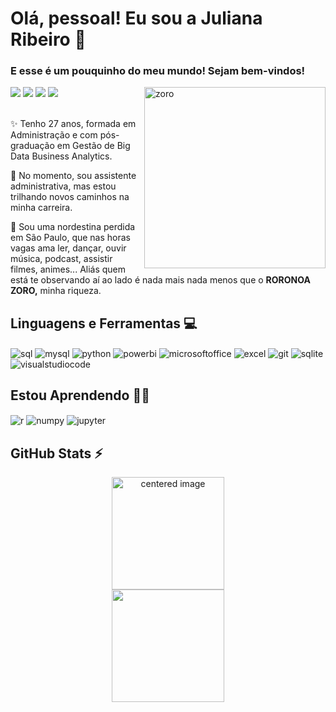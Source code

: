  # Olá, pessoal! Eu sou a Juliana Ribeiro  🎇
 ### E esse é um pouquinho do meu mundo!  Sejam bem-vindos!

</div>
 
<img align="right"  width="290" height="290cm"  alt="zoro" src="https://media.giphy.com/media/v1.Y2lkPTc5MGI3NjExbW9lNGd3aHh2MDJhcTYwZGwwaDNlazM2ZzVrNng1OWV4ZWV5ZGp4YiZlcD12MV9pbnRlcm5hbF9naWZfYnlfaWQmY3Q9Zw/vpHnQnilWEoR6lrLFY/giphy.gif"/>
 <div>
<a href="https://www.linkedin.com/in/julianasouzaribeiro/"_blank"><img loading="lazy" src="https://img.shields.io/badge/-LinkedIn-%230077B5?style=for-the-badge&logo=linkedin&logoColor=white" target="_blank"></a>
<a href="https://www.linkedin.com/in/julianasouzaribeiro/" target="_blank"><img loading="lazy" src="https://img.shields.io/badge/Gmail-D14836?style=for-the-badge&logo=gmail&logoColor=white" target="_blank"></a>
<a href="https://www.instagram.com/eujusr_/" target="_blank"><img loading="lazy" src="https://img.shields.io/badge/-Instagram-%23E4405F?style=for-the-badge&logo=instagram&logoColor=white" target="_blank"></a><a href = "mailto:eujusr@gmail.com" ></a>
<a href="https://www.dio.me/users/eujusr" target="_blank"><img loading="lazy" src="https://img.shields.io/badge/-Meu%20Perfil%20na%20DIO-000000?style=for-the-badge&logo=gitbook&logoColor=white" target="_blank"></a>

</div>          

<br/>

✨ Tenho 27 anos, formada em Administração e com pós-graduação em Gestão de Big Data Business Analytics.
<br/>

🚀 No momento, sou assistente administrativa, mas estou trilhando novos caminhos na minha carreira.
<br/>
 
🌵 Sou uma nordestina perdida em São Paulo, que nas horas vagas ama ler, dançar, ouvir música, podcast, assistir filmes, animes... Aliás quem está te observando aí ao lado é nada mais nada menos que o **RORONOA ZORO,** minha riqueza.
 <br/>
 
 ## Linguagens e Ferramentas 💻

<div style="display: inline">
  <img align="center" alt="sql" src="https://img.shields.io/badge/PL%2FSQL-FFFFFF?style=for-the-badge&logo=oracle&logoColor=FF0000&labelColor=FFFFFF&color=FF0000" />
  <img align="center" alt="mysql" src="https://img.shields.io/badge/MySQL-005C84?style=for-the-badge&logo=mysql&logoColor=white" />
  <img align="center" alt="python" src="https://img.shields.io/badge/Python-3776AB?style=for-the-badge&logo=python&logoColor=white" />
  <img align="center" alt="powerbi" src="https://img.shields.io/badge/power_bi-F2C811?style=for-the-badge&logo=powerbi&logoColor=white" />
  <img align="center" alt="microsoftoffice" src="https://img.shields.io/badge/Microsoft_Office-D83B01?style=for-the-badge&logo=microsoft-office&logoColor=white" />
  <img align="center" alt="excel" src="https://img.shields.io/badge/Microsoft_Excel-217346?style=for-the-badge&logo=microsoft-excel&logoColor=white" />
  <img align="center" alt="git" src="https://img.shields.io/badge/git-%23F05033.svg?style=for-the-badge&logo=git&logoColor=white" />
  <img align="center" alt="sqlite" src="https://img.shields.io/badge/SQLite-000?style=for-the-badge&logo=sqlite&logoColor=07405E" />
  <img align="center" alt="visualstudiocode" src="https://img.shields.io/badge/Vscode-007ACC?style=for-the-badge&logo=visual-studio-code&logoColor=white" />

 
</div><br/>

 ## Estou Aprendendo 👩‍💻
   
 <div style="display: inline">
  <img align="center" alt="r" src="https://img.shields.io/badge/R-276DC3?style=for-the-badge&logo=r&logoColor=white" />         
  <img align="center" alt="numpy" src="https://img.shields.io/badge/Numpy-777BB4?style=for-the-badge&logo=numpy&logoColor=white" />
  <img align="center" alt="jupyter" src="https://img.shields.io/badge/Jupyter-F37626.svg?&style=for-the-badge&logo=Jupyter&logoColor=white" />       

</div><br/>
       

          
## GitHub  Stats ⚡

<div>
  <a href="https://github.com/eujusr">
  <center>
    <img height="180em" src="https://github-readme-stats.vercel.app/api?username=eujusr&show_icons=true&theme=shadow_green&include_all_commits=true&count_private=true" alt="centered image"></a>
  </center>
  <center>  
    <img height="180em" src="https://github-readme-stats.vercel.app/api/top-langs/?username=eujusr&layout=compact&langs_count=7&theme=shadow_green"/> 
  </center>
</div>




